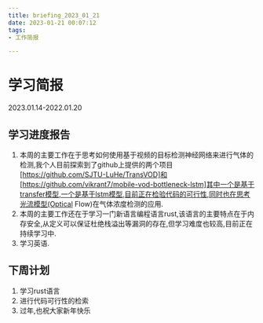 ```yaml
---
title: briefing_2023_01_21
date: 2023-01-21 00:07:12
tags: 
- 工作简报

---
```

# 学习简报
2023.01.14-2022.01.20

## 学习进度报告
1. 本周的主要工作在于思考如何使用基于视频的目标检测神经网络来进行气体的检测,我个人目前探索到了github上提供的两个项目[https://github.com/SJTU-LuHe/TransVOD]和[https://github.com/vikrant7/mobile-vod-bottleneck-lstm]其中一个是基于transfer模型,一个是基于lstm模型,目前正在检验代码的可行性,同时也在思考光流模型(Optical Flow)在气体浓度检测的应用.
2. 本周的主要工作还在于学习一门新语言编程语言rust,该语言的主要特点在于内存安全,从定义可以保证杜绝栈溢出等漏洞的存在,但学习难度也较高,目前正在持续学习中.
3. 学习英语.

## 下周计划
1. 学习rust语言
2. 进行代码可行性的检索
3. 过年,也祝大家新年快乐